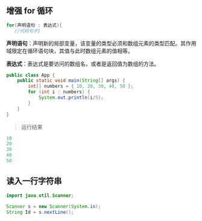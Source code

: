 ## 增强 for 循环

```java
for(声明语句 : 表达式){
   //代码句子}
```

**声明语句**：声明新的局部变量，该变量的类型必须和数组元素的类型匹配。其作用域限定在循环语句块，其值与此时数组元素的值相等。

**表达式**：表达式是要访问的数组名，或者是返回值为数组的方法。

```java
public class App {
    public static void main(String[] args) {
        int[] numbers = { 10, 20, 30, 40, 50 };
        for (int i : numbers) {
            System.out.println(i/5);
        }
    }
}
```

> 运行结果

```java
10
20
30
40
50
```

## 读入一行字符串

```java
import java.util.Scanner;

Scanner s = new Scanner(System.in);
String Id = s.nextLine();
```
